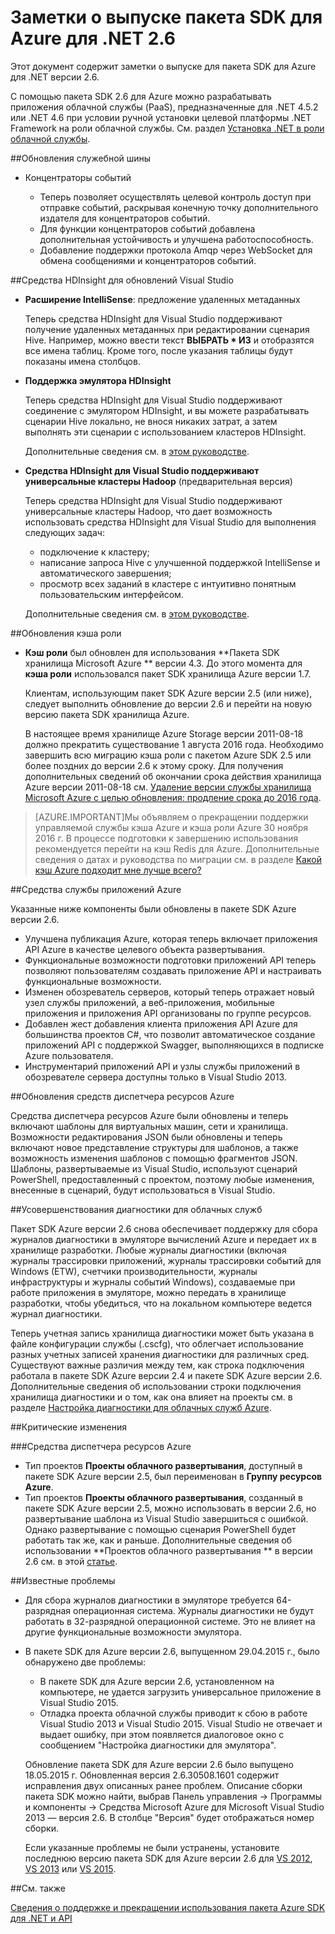 <properties 
   pageTitle="Заметки о выпуске пакета SDK для Azure для .NET 2.6" 
   description="Заметки о выпуске пакета SDK для Azure для .NET 2.6" 
   services="app-service/web" 
   documentationCenter=".net" 
   authors="Juliako" 
   manager="dwrede" 
   editor=""/>

<tags
   ms.service="app-service"
   ms.devlang="multiple"
   ms.topic="article"
   ms.tgt_pltfrm="na"
   ms.workload="integration" 
   ms.date="12/02/2015"
   ms.author="juliako"/>


# Заметки о выпуске пакета SDK для Azure для .NET 2.6

Этот документ содержит заметки о выпуске для пакета SDK для Azure для .NET версии 2.6.

С помощью пакета SDK 2.6 для Azure можно разрабатывать приложения облачной службы (PaaS), предназначенные для .NET 4.5.2 или .NET 4.6 при условии ручной установки целевой платформы .NET Framework на роли облачной службы. См. раздел [Установка .NET в роли облачной службы](http://go.microsoft.com/fwlink/?LinkID=309796).


##Обновления служебной шины

- Концентраторы событий 

	- Теперь позволяет осуществлять целевой контроль доступ при отправке событий, раскрывая конечную точку дополнительного издателя для концентраторов событий.
	- Для функции концентраторов событий добавлена дополнительная устойчивость и улучшена работоспособность.
	- Добавление поддержки протокола Amqp через WebSocket для обмена сообщениями и концентраторов событий.

##Средства HDInsight для обновлений Visual Studio

- **Расширение IntelliSense**: предложение удаленных метаданных

	Теперь средства HDInsight для Visual Studio поддерживают получение удаленных метаданных при редактировании сценария Hive. Например, можно ввести текст **ВЫБРАТЬ * ИЗ** и отобразятся все имена таблиц. Кроме того, после указания таблицы будут показаны имена столбцов.

- **Поддержка эмулятора HDInsight**

	Теперь средства HDInsight для Visual Studio поддерживают соединение с эмулятором HDInsight, и вы можете разрабатывать сценарии Hive локально, не внося никаких затрат, а затем выполнять эти сценарии с использованием кластеров HDInsight.

	Дополнительные сведения см. в [этом руководстве](http://go.microsoft.com/fwlink/?LinkID=529540&clcid=0x409).

- **Средства HDInsight для Visual Studio поддерживают универсальные кластеры Hadoop** (предварительная версия)

	Теперь средства HDInsight для Visual Studio поддерживают универсальные кластеры Hadoop, что дает возможность использовать средства HDInsight для Visual Studio для выполнения следующих задач:

	- подключение к кластеру; 
	- написание запроса Hive с улучшенной поддержкой IntelliSense и автоматического завершения; 
	- просмотр всех заданий в кластере с интуитивно понятным пользовательским интерфейсом. 

	Дополнительные сведения см. в [этом руководстве](http://go.microsoft.com/fwlink/?LinkID=529540&clcid=0x409).

##Обновления кэша роли

- **Кэш роли** был обновлен для использования **Пакета SDK хранилища Microsoft Azure ** версии 4.3. До этого момента для **кэша роли** использовался пакет SDK хранилища Azure версии 1.7.

	Клиентам, использующим пакет SDK Azure версии 2.5 (или ниже), следует выполнить обновление до версии 2.6 и перейти на новую версию пакета SDK хранилища Azure.

	В настоящее время хранилище Azure Storage версии 2011-08-18 должно прекратить существование 1 августа 2016 года. Необходимо завершить всю миграцию кэша роли с пакетом Azure SDK 2.5 или более поздних до версии 2.6 к этому сроку. Для получения дополнительных сведений об окончании срока действия хранилища Azure версии 2011-08-18 см. [Удаление версии службы хранилища Microsoft Azure с целью обновления: продление срока до 2016 года](http://blogs.msdn.com/b/windowsazurestorage/archive/2015/10/19/microsoft-azure-storage-service-version-removal-update-extension-to-2016.aspx).

>[AZURE.IMPORTANT]Мы объявляем о прекращении поддержки управляемой службы кэша Azure и кэша роли Azure 30 ноября 2016 г. В процессе подготовки к завершению использования рекомендуется перейти на кэш Redis для Azure. Дополнительные сведения о датах и руководства по миграции см. в разделе [Какой кэш Azure подходит мне лучше всего?](../redis-cache/cache-faq.md#which-azure-cache-offering-is-right-for-me)

##Средства службы приложений Azure

Указанные ниже компоненты были обновлены в пакете SDK Azure версии 2.6.

- Улучшена публикация Azure, которая теперь включает приложения API Azure в качестве целевого объекта развертывания.
- Функциональные возможности подготовки приложений API теперь позволяют пользователям создавать приложение API и настраивать функциональные возможности.
- Изменен обозреватель серверов, который теперь отражает новый узел службы приложений, а веб-приложения, мобильные приложения и приложения API организованы по группе ресурсов.
- Добавлен жест добавления клиента приложения API Azure для большинства проектов C#, что позволит автоматическое создание приложений API с поддержкой Swagger, выполняющихся в подписке Azure пользователя.
- Инструментарий приложений API и узлы службы приложений в обозревателе сервера доступны только в Visual Studio 2013. 

##Обновления средств диспетчера ресурсов Azure

Средства диспетчера ресурсов Azure были обновлены и теперь включают шаблоны для виртуальных машин, сети и хранилища. Возможности редактирования JSON были обновлены и теперь включают новое представление структуры для шаблонов, а также возможность изменения шаблонов с помощью фрагментов JSON. Шаблоны, развертываемые из Visual Studio, используют сценарий PowerShell, предоставленный с проектом, поэтому любые изменения, внесенные в сценарий, будут использоваться в Visual Studio.

##Усовершенствования диагностики для облачных служб

Пакет SDK Azure версии 2.6 снова обеспечивает поддержку для сбора журналов диагностики в эмуляторе вычислений Azure и передает их в хранилище разработки. Любые журналы диагностики (включая журналы трассировки приложений, журналы трассировки событий для Windows (ETW), счетчики производительности, журналы инфраструктуры и журналы событий Windows), создаваемые при работе приложения в эмуляторе, можно передать в хранилище разработки, чтобы убедиться, что на локальном компьютере ведется журнал диагностики.

Теперь учетная запись хранилища диагностики может быть указана в файле конфигурации службы (.cscfg), что облегчает использование разных учетных записей хранения диагностики для различных сред. Существуют важные различия между тем, как строка подключения работала в пакете SDK Azure версии 2.4 и пакете SDK Azure версии 2.6. Дополнительные сведения об использовании строки подключения хранилища диагностики и о том, как она влияет на проекты см. в разделе [Настройка диагностики для облачных служб Azure](http://go.microsoft.com/fwlink/?LinkID=532784).

##Критические изменения

###Средства диспетчера ресурсов Azure 

- Тип проектов **Проекты облачного развертывания**, доступный в пакете SDK Azure версии 2.5, был переименован в **Группу ресурсов Azure**.
- Тип проектов **Проекты облачного развертывания**, созданный в пакете SDK Azure версии 2.5, можно использовать в версии 2.6, но развертывание шаблона из Visual Studio завершиться с ошибкой. Однако развертывание с помощью сценария PowerShell будет работать так же, как и раньше. Дополнительные сведения об использовании **Проектов облачного развертывания ** в версии 2.6 см. в этой [статье](http://go.microsoft.com/fwlink/?LinkID=534086).
 
##Известные проблемы

- Для сбора журналов диагностики в эмуляторе требуется 64-разрядная операционная система. Журналы диагностики не будут работать в 32-разрядной операционной системе. Это не влияет на другие функциональные возможности эмулятора. 

- В пакете SDK для Azure версии 2.6, выпущенном 29.04.2015 г., было обнаружено две проблемы:

	- В пакете SDK для Azure версии 2.6, установленном на компьютере, не удается загрузить универсальное приложение в Visual Studio 2015.
	- Отладка проекта облачной службы приводит к сбою в работе Visual Studio 2013 и Visual Studio 2015. Visual Studio не отвечает и выдает ошибку, при этом появляется диалоговое окно с сообщением "Настройка диагностики для эмулятора".
	
	Обновление пакета SDK для Azure версии 2.6 было выпущено 18.05.2015 г. Обновленная версия 2.6.30508.1601 содержит исправления двух описанных ранее проблем. Описание сборки пакета SDK можно найти, выбрав Панель управления -> Программы и компоненты -> Средства Microsoft Azure для Microsoft Visual Studio 2013 — версия 2.6. В столбце "Версия" будет отображаться номер сборки.

	Если указанные проблемы не были устранены, установите последнюю версию пакета SDK для Azure версии 2.6 для [VS 2012](http://go.microsoft.com/fwlink/p/?linkid=323511&clcid=0x409), [VS 2013](http://go.microsoft.com/fwlink/p/?linkid=323510&clcid=0x409) или [VS 2015](http://go.microsoft.com/fwlink/?linkid=518003&clcid=0x409).
 
##См. также

[Сведения о поддержке и прекращении использования пакета Azure SDK для .NET и API](https://msdn.microsoft.com/library/azure/dn479282.aspx/)

<!---HONumber=AcomDC_1210_2015-->